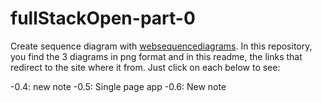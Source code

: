 # fullStackOpen-part-0

Create sequence diagram with [websequencediagrams](https://www.websequencediagrams.com/).
In this repository, you find the 3 diagrams in png format and in this readme, the links that redirect to the site where it from.
Just click on each below to see:

-0.4: new note
-0.5: Single page app
-0.6: New note
